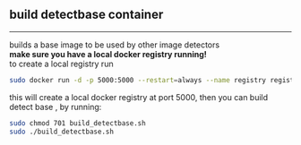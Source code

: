 ## build detectbase container
---

builds a base image to be used by other image detectors <br>
**make sure you have a local docker registry running!**<br>
to create a local registry run 

```bash
sudo docker run -d -p 5000:5000 --restart=always --name registry registry:2
```

this will create a local docker registry at port 5000,
then you can build detect base , by running:

```bash
sudo chmod 701 build_detectbase.sh
sudo ./build_detectbase.sh
```
